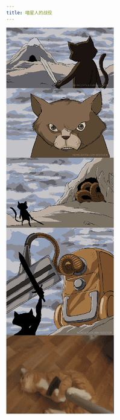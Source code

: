 ```yaml
---
title: 喵星人的战役
---
```


<p class="text-center">
    <img src="/images/dada/2014/cat_dirty.gif"/>
</p>
